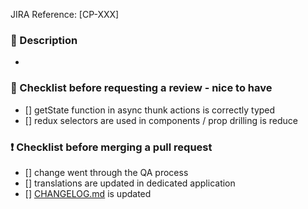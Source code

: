 JIRA Reference: [CP-XXX]

### :memo: Description ️

-

### :muscle: Checklist before requesting a review - nice to have

- [] getState function in async thunk actions is correctly typed
- [] redux selectors are used in components / prop drilling is reduce

### :exclamation: Checklist before merging a pull request

- [] change went through the QA process
- [] translations are updated in dedicated application
- [] [CHANGELOG.md](./CHANGELOG.md) is updated
